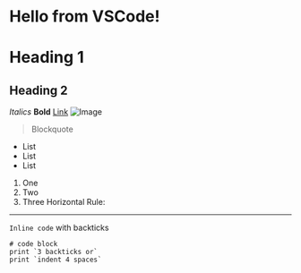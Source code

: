 # Hello from VSCode!
# Heading 1 
## Heading 2
*Italics*
**Bold**
[Link](https://www.youtube.com/watch?v=34Ig3X59_qA)
![Image](https://en.wikipedia.org/wiki/SpongeBob_SquarePants_(character)#/media/File:SpongeBob_SquarePants_character.svg)
> Blockquote
- List
- List
- List
1. One
2. Two
3. Three
Horizontal Rule:
---
`Inline code` with backticks
```
# code block
print `3 backticks or`
print `indent 4 spaces`
```





